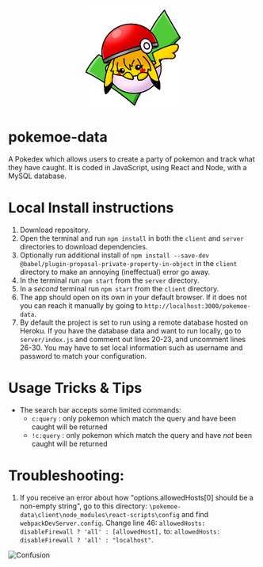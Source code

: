 <p style="text-align:center;"><img src="https://github.com/Animrac/pokemoe-data/blob/main/client/src/moe.png?raw=true" alt="Confusion" width=200></p>

# pokemoe-data
A Pokedex which allows users to create a party of pokemon and track what they have caught. It is coded in JavaScript, using React and Node, with a MySQL database.

# Local Install instructions
1. Download repository.
1. Open the terminal and run `npm install` in both the `client` and `server` directories to download dependencies.
1. Optionally run additional install of `npm install --save-dev @babel/plugin-proposal-private-property-in-object` in the `client` directory to make an annoying (ineffectual) error go away.
1. In the terminal run `npm start` from the `server` directory.
1. In a _second_ terminal run `npm start` from the `client` directory.
1. The app should open on its own in your default browser. If it does not you can reach it manually by going to `http://localhost:3000/pokemoe-data`.
1. By default the project is set to run using a remote database hosted on Heroku. If you have the database data and want to run locally, go to `server/index.js` and comment out lines 20-23, and uncomment lines 26-30. You may have to set local information such as username and password to match your configuration.

# Usage Tricks & Tips
* The search bar accepts some limited commands:
    * `c:query` : only pokemon which match the query and have been caught will be returned
    * `!c:query` : only pokemon which match the query and have *not* been caught will be returned

# Troubleshooting:
1. If you receive an error about how "options.allowedHosts[0] should be a non-empty string", go to this directory: `\pokemoe-data\client\node_modules\react-scripts\config` and find `webpackDevServer.config`. Change line 46: `allowedHosts: disableFirewall ? 'all' : [allowedHost],` to: `allowedHosts: disableFirewall ? 'all' : "localhost"`.


<img src="https://github.com/cat-milk/Anime-Girls-Holding-Programming-Books/blob/master/NodeJs/Hifumi_Takimoto_NodeJs.png?raw=true" alt="Confusion">